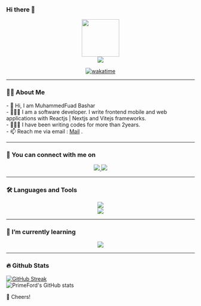 ### Hi there 👋

<div id="header" align="center">
  <img src="https://media.giphy.com/media/M9gbBd9nbDrOTu1Mqx/giphy.gif" width="100"/>
</div>
<div align="center">
  <a href="https://primeboy.vercel.app/" target="_blank">
      <img src="https://img.shields.io/badge/-my_Portfolio-FBFBFB?style=for-the-badge&logo=ko-f&logoColor=white" target="_blank">
  </a>
  
  [![wakatime](https://wakatime.com/badge/user/925cc6cf-7fb7-48df-8ac2-2329732577ed.svg)](https://wakatime.com/@925cc6cf-7fb7-48df-8ac2-2329732577ed)
</div>
<!-- <div align="center">
[![wakatimey](https://wakatime.com/badge/user/925cc6cf-7fb7-48df-8ac2-2329732577ed.svg)](https://wakatime.com/@925cc6cf-7fb7-48df-8ac2-2329732577ed)
</div> -->
<!-- <div align="centers">
  <img src="https://komarev.com/ghpvc/?username=annonymousauthority&style=flat-square&color=blue" alt=""/>
  ![Profile Views](https://komarev.com/ghpvc/?username=primeford&color=c1c1c1)
</div> -->

---
### 👨‍💻 About Me
<div id="body" align="left">
  - 👋 Hi, I am MuhammedFuad Bashar <br>
  - 👨🏾‍💻 I am a software developer. I write frontend mobile and web applications with Reactjs | Nextjs and Vitejs frameworks. <br>
  - 👨🏾‍💼 I have been writing codes for more than 2years. <br>
  - 📫 Reach me via email :  <a href="mailto:wolabash@gmail.com">Mail</a>
.
</div>

---
### 🚀 You can connect with me on
<p align="center">
  <a href="https://linkedin.com/in/muhammedfuad-bashar)">
    <img src="https://skillicons.dev/icons?i=linkedin" />
  </a>  
  <a href="https://twitter.com/BMuhammedfuad">
    <img src="https://skillicons.dev/icons?i=twitter" />
  </a>
</p>

---

### 🛠️ Languages and Tools
<p align="center">
  <a href="https://skillicons.dev">
    <img src="https://skillicons.dev/icons?i=html,css,js,react,redux,ts,tailwind,sass,babel" />
  </a>
  <br>
  <a href="https://skillicons.dev">
    <img src="https://skillicons.dev/icons?i=vite,nextjs,vscode,git,github,figma" />
  </a>
</p>
<!-- <div>
  <img src="https://github.com/devcons/devicon/blob/master/icons/html5/html5-original.svg" title="HTML5" alt="HTML5" width="80" height="80"/>&nbsp;
    <img src="https://github.com/devicons/devicon/blob/master/icons/css3/css3-original.svg" title="CSS3" alt="CSS3" width="80" height="80"/>&nbsp;
    <img src="https://github.com/devicons/devicon/blob/master/icons/figma/figma-original.svg" title="Figma" alt="Figma" width="80" height="80"/>&nbsp;
    <img src="https://github.com/devicons/devicon/blob/master/icons/javascript/javascript-original.svg" title="JavaScript" alt="JavaScript" width="80" height="80"/>&nbsp;
  <img src="https://github.com/devicons/devicon/blob/master/icons/tailwindcss/tailwindcss-original-wordmark.svg" title="tailwindcss" alt="tailwindcss" width="80" height="80"/>&nbsp;
    <img src="https://github.com/devicons/devicon/blob/master/icons/react/react-original.svg" title="React" alt="React" width="80" height="80"/>&nbsp;
   <img src="/vite.svg" title="Vitejs" alt="Vitejs" width="80" height="40"/>&nbsp;
    <img src="https://github.com/devicons/devicon/blob/master/icons/redux/redux-original.svg" title="Reedux" alt="Redux" width="80" height="40"/>&nbsp;
 <img src="https://github.com/devicons/devicon/blob/master/icons/npm/npm-original-wordmark.svg" title="npm" alt="npm" width="80" height="80"/>&nbsp;
 <img src="https://github.com/devicons/devicon/blob/master/icons/nextjs/nextjs-original-wordmark.svg" title="Nextjs" alt="Nextjs" width="80" height="40"/>&nbsp;
</div>
sass jquery
-->

---
### 🌱 I’m currently learning
<p align="center">
  <a href="https://skillicons.dev">
    <img src="https://skillicons.dev/icons?i=node,py,postgres,mongodb,mysql,django,aws,jquery" />
  </a>
</p>
<!-- <div>
<img src="https://github.com/devicons/devicon/blob/master/icons/typescript/typescript-original.svg" title="TypeScript" alt="TypeScript" width="80" height="80"/>&nbsp; -->
  
<!--  <img src="https://github.com/devicons/devicon/blob/master/icons/react/react-original.svg" title="React" alt="React" width="80" height="80"/>&nbsp;
    <img src="https://github.com/devicons/devicon/blob/master/icons/python/python-original.svg" title="Redux" alt="Redux" width="80" height="40"/>&nbsp;
 <img src="https://github.com/devicons/devicon/blob/master/icons/npm/npm-original-wordmark.svg" title="npm" alt="npm" width="80" height="80"/>&nbsp;
 <img src="https://github.com/devicons/devicon/blob/master/icons/nextjs/nextjs-original-wordmark.svg" title="Nextjs" alt="Nextjs" width="80" height="40"/>&nbsp;
<img src="https://github.com/devicons/devicon/blob/master/icons/typescript/typescript-original.svg" title="tailwindcss" alt="tailwindcss" width="80" height="80"/>&nbsp;
<img src="https://github.com/devicons/devicon/blob/master/icons/tailwindcss/tailwindcss-original-wordmark.svg" title="tailwindcss" alt="tailwindcss" width="80" height="80"/>&nbsp; -->
<!-- </div> -->
---

### 🔥 Github Stats

[![GitHub Streak](https://streak-stats.demolab.com/?user=PrimeFord&theme=dark&background=000000)](https://git.io/streak-stats)
<br>
![PrimeFord's GitHub stats](https://github-readme-stats.vercel.app/api?username=primeford&theme=dark&show_icons=true)
<!-- [![Top Langs](https://github-readme-stats.vercel.app/api/top-langs/?username=primeford&layout=compact&theme=vision-friendly-dark)](https://github.com/anuraghazra/github-readme-stats) -->

🥂 Cheers!

<!--
**PrimeFord/PrimeFord** is a ✨ _special_ ✨ repository because its `README.md` (this file) appears on your GitHub profile.

Here are some ideas to get you started:

- 🔭 I’m currently workingjj on ...
- 🌱 I’m currently llearning ...
- 👯 I’m looking to collaborate on ...
- 🤔 I’m looking for help with ...
- 💬 Ask me about ...
- 📫 How to reach me: ...
- 😄 Pronouns: ...
- ⚡ Fun fact: ...
-->
